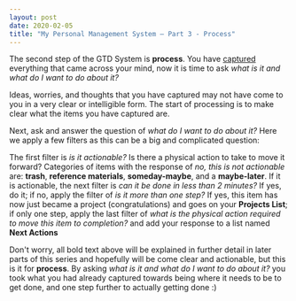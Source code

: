 ```yaml
---
layout: post
date: 2020-02-05
title: "My Personal Management System – Part 3 - Process"
---
```


The second step of the GTD System is **process**. You have [captured](https://sted9000.github.io/blog/2020/02/02/GTD-Capture.html) everything that came across your mind, now it is time to ask _what is it and what do I want to do about it?_

Ideas, worries, and thoughts that you have captured may not have come to you in a very clear or intelligible form. The start of processing is to make clear what the items you have captured are.

Next, ask and answer the question of _what do I want to do about it?_ Here we apply a few filters as this can be a big and complicated question:

The first filter is _is it actionable?_ Is there a physical action to take to move it forward? Categories of items with the response of _no, this is not actionable_ are: **trash**, **reference materials**, **someday-maybe**, and a **maybe-later**. If it is actionable, the next filter is _can it be done in less than 2 minutes?_ If yes, do it; if no, apply the filter of _is it more than one step?_ If yes, this item has now just became a project (congratulations) and goes on your **Projects List**; if only one step, apply the last filter of _what is the physical action required to move this item to completion?_ and add your response to a list named **Next Actions**

Don't worry, all bold text above will be explained in further detail in later parts of this series and hopefully will be come clear and actionable, but this is it for **process**. By asking _what is it and what do I want to do about it?_ you took what you had already captured towards being where it needs to be to get done, and one step further to actually getting done :)
